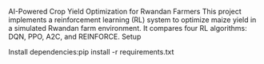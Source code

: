 AI-Powered Crop Yield Optimization for Rwandan Farmers
This project implements a reinforcement learning (RL) system to optimize maize yield in a simulated Rwandan farm environment. It compares four RL algorithms: DQN, PPO, A2C, and REINFORCE.
Setup

Install dependencies:pip install -r requirements.txt

